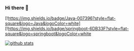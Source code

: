 ### Hi there 👋
[!https://img.shields.io/badge/Java-007396?style=flat-square&logo=Java&logoColor=white]
[!https://img.shields.io/badge/springboot-6DB33F?style=flat-square&logo=springboot&logoColor=white


[![github stats](https://github-readme-stats.vercel.app/api?username={moonjikwang(string)})](https://github.com/anuraghazra/github-readme-stats)
<!--
**moonjikwang/moonjikwang** is a ✨ _special_ ✨ repository because its `README.md` (this file) appears on your GitHub profile.

Here are some ideas to get you started:

- 🔭 I’m currently working on ...
- 🌱 I’m currently learning ...
- 👯 I’m looking to collaborate on ...
- 🤔 I’m looking for help with ...
- 💬 Ask me about ...
- 📫 How to reach me: ...
- 😄 Pronouns: ...
- ⚡ Fun fact: ...
-->
